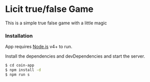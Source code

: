 # Licit true/false Game

This is a simple true false game with a little magic

### Installation

App requires [Node.js](https://nodejs.org/) v4+ to run.

Install the dependencies and devDependencies and start the server.

```sh
$ cd coin-app
$ npm install -d
$ npm run s
```